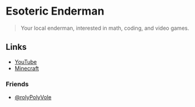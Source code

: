 # Esoteric Enderman

> Your local enderman, interested in math, coding, and video games.

## Links

- [YouTube](https://www.youtube.com/@esotericenderman)
- [Minecraft](https://namemc.com/profile/EsotericEnderman.1)

### Friends

- [@rolyPolyVole](https://github.com/rolyPolyVole)
